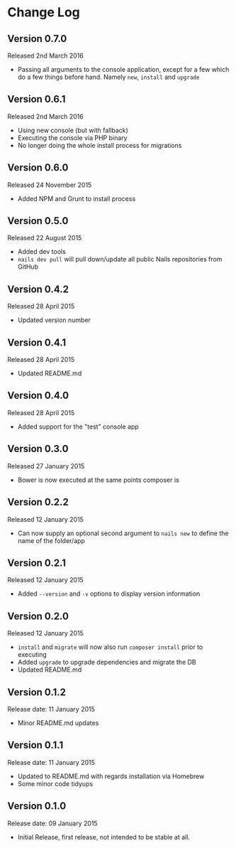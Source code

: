 # Change Log


## Version 0.7.0

Released 2nd March 2016

- Passing all arguments to the console application, except for a few which do a few things before hand.
  Namely `new`, `install` and `upgrade`


## Version 0.6.1

Released 2nd March 2016

- Using new console (but with fallback)
- Executing the console via PHP binary
- No longer doing the whole install process for migrations

## Version 0.6.0

Released 24 November 2015

- Added NPM and Grunt to install process


## Version 0.5.0

Released 22 August 2015

- Added dev tools
- `nails dev pull` will pull down/update all public Nails repositories from GitHub


## Version 0.4.2

Released 28 April 2015

- Updated version number


## Version 0.4.1

Released 28 April 2015

- Updated README.md


## Version 0.4.0

Released 28 April 2015

- Added support for the "test" console app


## Version 0.3.0

Released 27 January 2015

- Bower is now executed at the same points composer is


## Version 0.2.2

Released 12 January 2015

- Can now supply an optional second argument to `nails new` to define the name of the folder/app


## Version 0.2.1

Released 12 January 2015

- Added `--version` and `-v` options to display version information


## Version 0.2.0

Released 12 January 2015

- `install` and `migrate` will now also run `composer install` prior to executing
- Added `upgrade` to upgrade dependencies and migrate the DB
- Updated README.md


## Version 0.1.2

Release date: 11 January 2015

- Minor README.md updates


## Version 0.1.1

Release date: 11 January 2015

- Updated to README.md with regards installation via Homebrew
- Some minor code tidyups


## Version 0.1.0

Release date: 09 January 2015

- Initial Release, first release, not intended to be stable at all.